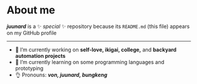 # About me


***juunard*** is a ✨ _special_ ✨ repository because its `README.md` (this file) appears on my GitHub profile 

---
- 🔭 I’m currently working on **self-love, ikigai, college,** and **backyard automation projects**
- 🌱 I’m currently learning on some programming languages and prototyping
- 👌 Pronouns: ***von, juunard, bungkeng*** 


